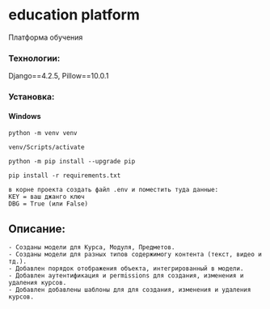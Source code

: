 # education platform
Платформа обучения  

### Технологии: 
Django==4.2.5, Pillow==10.0.1


### Установка: 
#### Windows
`python -m venv venv`

`venv/Scripts/activate`

`python -m pip install --upgrade pip`

`pip install -r requirements.txt`

`в корне проекта создать файл .env и поместить туда данные:`  
`KEY = ваш джанго ключ`  
`DBG = True (или False)`  

## Описание:  
`- Созданы модели для Курса, Модуля, Предметов.`  
`- Созданы модели для разных типов содержимогу контента (текст, видео и тд.).`  
`- Добавлен порядок отображения объекта, интегрированный в модели.`  
`- Добавлен аутентификация и permissions для создания, изменения и удаления курсов.`  
`- Добавлен добавлены шаблоны для для создания, изменения и удаления курсов.`  
